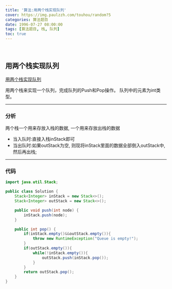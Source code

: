 ```yaml
---
title: '算法:用两个栈实现队列'
cover: https://img.paulzzh.com/touhou/random?5
categories: 算法题目
date: 1996-07-27 08:00:00
tags: [算法题目, 栈, 队列]
toc: true
---
```


<br/>

<!--more-->

## 用两个栈实现队列

[用两个栈实现队列](https://www.nowcoder.com/practice/54275ddae22f475981afa2244dd448c6?tpId=13&tqId=11158&tPage=1&rp=1&ru=%2Fta%2Fcoding-interviews&qru=%2Fta%2Fcoding-interviews%2Fquestion-ranking)

用两个栈来实现一个队列，完成队列的Push和Pop操作。 队列中的元素为int类型。

****

### 分析

两个栈一个用来存放入栈的数据, 一个用来存放出栈的数据

-   当入队时:直接入栈inStack即可
-   当出队时:如果outStack为空, 则现将inStack里面的数据全部倒入outStack中, 然后再出栈;

****

### 代码

```java
import java.util.Stack;

public class Solution {
    Stack<Integer> inStack = new Stack<>();
    Stack<Integer> outStack = new Stack<>();

    public void push(int node) {
        inStack.push(node);
    }

    public int pop() {
        if(inStack.empty()&&outStack.empty()){
            throw new RuntimeException("Queue is empty!");
        }
        if(outStack.empty()){
            while(!inStack.empty()){
                outStack.push(inStack.pop());
            }
        }
        return outStack.pop();
    }
}
```

